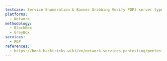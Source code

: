 ```yaml
---
testcase: Service Enumeration & Banner Grabbing Verify POP3 server type and version by grabbing the banner (nc -vn <IP> 110)
platforms: 
  - Network
methodology: 
  - BlackBox
  - GreyBox
services:
  - POP
references:
  - https://book.hacktricks.wiki/en/network-services-pentesting/pentesting-pop.html
---
```

